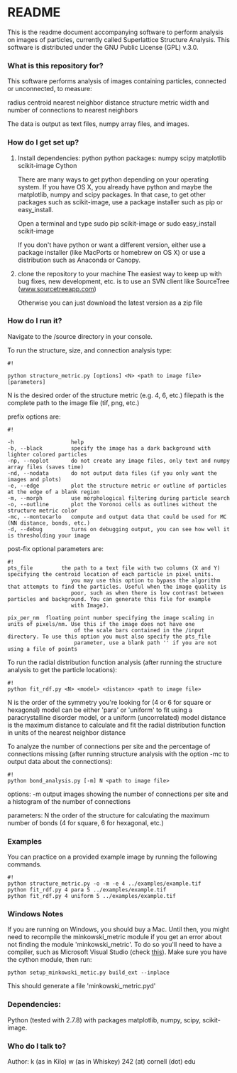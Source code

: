 # README #

This is the readme document accompanying software to perform analysis on images of particles, currently called Superlattice Structure Analysis. This software is distributed under the GNU Public License (GPL) v.3.0.

### What is this repository for? ###

This software performs analysis of images containing particles, connected or unconnected, to measure:

radius
centroid
nearest neighbor distance
structure metric
width and number of connections to nearest neighbors

The data is output as text files, numpy array files, and images.

### How do I get set up? ###

 1. Install dependencies:
    python
    python packages:
        numpy
        scipy
        matplotlib
        scikit-image
        Cython
        
    There are many ways to get python depending on your operating system. If you have OS X,
    you already have python and maybe the matplotlib, numpy and scipy packages. In that case,
    to get other packages such as scikit-image, use a package installer such as pip or easy_install.
    
    Open a terminal and type
        sudo pip scikit-image
        or
        sudo easy_install scikit-image
        
    If you don't have python or want a different version, either use a package installer 
    (like MacPorts or homebrew on OS X) or use a distribution such as Anaconda or Canopy.


 2. clone the repository to your machine
    The easiest way to keep up with bug fixes, new development, etc. is to 
    use an SVN client like SourceTree (www.sourcetreeapp.com)
    
    Otherwise you can just download the latest version as a zip file
    

### How do I run it? ###

Navigate to the /source directory in your console.

To run the structure, size, and connection analysis type:
```
#!

python structure_metric.py [options] <N> <path to image file> [parameters]
```

N is the desired order of the structure metric (e.g. 4, 6, etc.)
filepath is the complete path to the image file (tif, png, etc.)

prefix options are:
```
#!

-h                  help
-b, --black         specify the image has a dark background with lighter colored particles
-np, --noplot       do not create any image files, only text and numpy array files (saves time)
-nd, --nodata       do not output data files (if you only want the images and plots)
-e, --edge          plot the structure metric or outline of particles at the edge of a blank region
-m, --morph         use morphological filtering during particle search
-o, --outline       plot the Voronoi cells as outlines without the structure metric color
-mc, --montecarlo   compute and output data that could be used for MC (NN distance, bonds, etc.)
-d, --debug         turns on debugging output, you can see how well it is thresholding your image
```

post-fix optional parameters are:
```
#!
pts_file         the path to a text file with two columns (X and Y) specifying the centroid location of each particle in pixel units.
                    you may use this option to bypass the algorithm that attempts to find the particles. Useful when the image quality is
                    poor, such as when there is low contrast between particles and background. You can generate this file for example 
                    with ImageJ.

pix_per_nm  floating point number specifying the image scaling in units of pixels/nm. Use this if the image does not have one
                     of the scale bars contained in the /input directory. To use this option you must also specify the pts_file
                     parameter, use a blank path '' if you are not using a file of points

```


To run the radial distribution function analysis (after running the structure analysis to get the particle locations):

```
#!
python fit_rdf.py <N> <model> <distance> <path to image file>
```

N is the order of the symmetry you're looking for (4 or 6 for square or hexagonal)
model can be either 'para' or 'uniform' to fit using a paracrystalline disorder model, or a uniform (uncorrelated) model
distance is the maximum distance to calculate and fit the radial distribution function in units of the nearest neighbor distance

To analyze the number of connections per site and the percentage of connections missing (after running structure analysis with the option -mc to output data about the connections):

```
#!
python bond_analysis.py [-m] N <path to image file>
```

options:
-m output images showing the number of connections per site and a histogram of the number of connections

parameters:
N the order of the structure for calculating the maximum number of bonds (4 for square, 6 for hexagonal, etc.)

### Examples ###
You can practice on a provided example image by running the following commands.
```
#!
python structure_metric.py -o -m -e 4 ../examples/example.tif
python fit_rdf.py 4 para 5 ../examples/example.tif
python fit_rdf.py 4 uniform 5 ../examples/example.tif
```

### Windows Notes ###
If you are running on Windows, you should buy a Mac. Until then, you might need to recompile the minkowski_metric module if you get an error about not finding the module 'minkowski_metric'. To do so you'll need to have a compiler, such as Microsoft Visual Studio (check [this](https://github.com/cython/cython/wiki/CythonExtensionsOnWindows)). Make sure you have the cython module, then run:
```
python setup_minkowski_metic.py build_ext --inplace
```

This should generate a file 'minkowski_metric.pyd'


### Dependencies: ###
Python (tested with 2.7.8) with packages matplotlib, numpy, scipy, scikit-image.

### Who do I talk to? ###
Author:
k (as in Kilo) w (as in Whiskey) 242 (at) cornell (dot) edu
